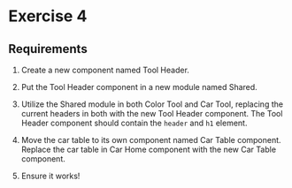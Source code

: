 # Exercise 4

## Requirements

1. Create a new component named Tool Header.

2. Put the Tool Header component in a new module named Shared.

3. Utilize the Shared module in both Color Tool and Car Tool, replacing the current headers in both with the new Tool Header component. The Tool Header component should contain the `header` and `h1` element.

4. Move the car table to its own component named Car Table component. Replace the car table in Car Home component with the new Car Table component.

5. Ensure it works!